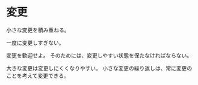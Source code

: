 # 変更

小さな変更を積み重ねる。

一度に変更しすぎない。

変更を歓迎せよ。
そのためには、変更しやすい状態を保たなければならない。

大きな変更は変更しにくくなりやすい。
小さな変更の繰り返しは、常に変更のことを考えて変更できる。
